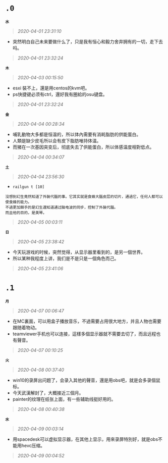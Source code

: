 **`.0`**
========
**`水`**
>*2020-04-01 23:31:10*
- 突然明白自己未来要做什么了，只是我有恒心和毅力舍弃拥有的一切，走下去吗。
>*2020-04-01 23:32:24*

**`木`**
>*2020-04-03 00:15:50*
- esxi 裝不上，還是用centos的kvm吧。
- ps快捷键必须有ctrl，還好我有圈給的osu键盘。
>*2020-04-01 23:32:24*

**`金`**
>*2020-04-04 00:28:34*
- 哺乳動物大多都是恒温的，所以体內需要有消耗脂肪的供能蛋白。
- 人類是缺少皮毛所以会有皮下脂肪唯持体温。
- 而猪在一次基因突变后，彻底失去了供能蛋白，所以体感温度相對低点。
>*2020-04-04 00:34:07*

**`土`**
>*2020-04-04 23:56:30*
- `railgun t [10]`
```
沒想到幻生竟然知道了外裝代腦的事。它其实就是食蜂大腦皮层的切片，通過它，任何人都可以使食蜂的能力。
不過更加棘手的是幻生還知道通过脑电波的同步，控制了外裝代腦。
而且他的目的，是美琴。
```
>*2020-04-05 00:03:11*

**`日`**
>*2020-04-05 23:38:42*
- 今天玩游戏的时候，突然觉得，从显示器里看到的，是另一個世界。
- 所以某种我程度上讲，我们是不是只是一個角色而己。
>*2020-04-05 23:41:06*

**`.1`**
========
**`月`**
>*2020-04-07 00:06:47*
- 在MC裏面，可以用盒子播放音乐，不過需要占用很大地方，并且人物也需要跟随着物动。
- teamviewer手机也可以连接，這樣多個显示器就不需要去切了，而且远程也有聲音。
>*2020-04-07 00:10:25*

**`火`**
>*2020-04-08 00:37:40*
- win10的录屏出问题了，会录入其他的聲音，還是用obs吧，就是会多录個鼠标。
- 今天武漢解封了，大概接近三個月。
- painter的纹理在纸张上面，有一些辅助线挺好用的。
>*2020-04-08 00:40:38*

**`水`**
>*2020-04-09 00:03:14*
- 用spacedesk可以虚拟显示器，在其他上显示，用來录屏特別好，就是obs不能用hevc压缩。
>*2020-04-09 00:04:52*
